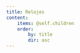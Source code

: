 ```yaml
---
title: Relojes
content:
    items: @self.children
    order:
        by: title
        dir: asc
---
```


